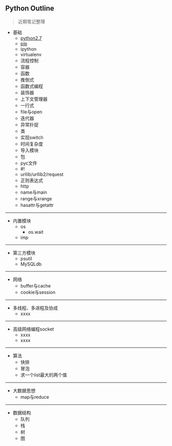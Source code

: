## Python Outline
> 近期笔记整理  

- 基础
    -  [python2.7](https://github.com/467754239/python/blob/master/basic/python2.7.md)
    -  [pip](https://github.com/467754239/python/blob/master/basic/pip.md)
    -  ipython
    -  virtualenv
    -  流程控制
    -  容器
    -  函数
    -  推倒式
    -  函数式编程
    -  装饰器
    -  上下文管理器
    -  一行式
    -  file与open
    -  迭代器
    -  异常扑捉
    -  类
    -  实现switch
    -  时间复杂度
    -  导入模块
    -  包
    -  pyc文件
    -  #!
    -  urllib/urllib2/request
    -  正则表达式
    -  http
    -  name与main
    -  range与xrange
    -  hasattr与getattr
	

- - -

- 内置模块
    - os 
        - os.wait
    - imp

- - -

- 第三方模块
    - psutil
    - MySQLdb

- - -

- 网络
    -  buffer与cache
    -  cookie与session

- - -

- 多线程、多进程及协成 
    -  xxxx

- - -

- 高级网络编程socket
    -  xxxx
    -  xxxx

- - -

- 算法 
    -  快排
    -  冒泡
    -  求一个list最大的两个值

- - -

- 大数据思想 
    -  map与reduce

- - -

- 数据结构
    -  队列
    -  栈
    -  树
    -  图
